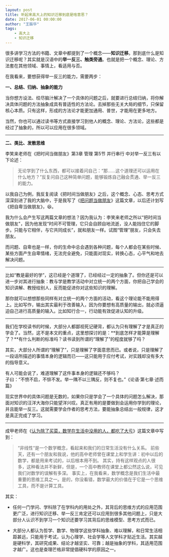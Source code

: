 ```yaml
---
layout: post
title: 听起来高大上的知识迁移到底是啥意思？
date: 2017-06-01 00:00:00
author: "王振华"
tags: 
    - 高大上
    - 知识迁移
---
```




很多讲学习方法的书籍、文章中都提到了一个概念——**知识迁移**。那到底什么是知识迁移呢？其实就是汉语中的**举一反三、触类旁通**。也就是把一个概念、理论、方法套在其他领域、事情上，看适用与否。

在我看来，要想获得举一反三的能力，需要两步：


**一、总结、归纳、抽象的能力**  

当你想方设法、绞尽脑汁解决了一个具体的问题之后，就要进行总结归纳，将你解决具体问题的方法抽象成具有普适性的方法论。去掉那些无关大局的细节，只保留核心本质。只有这样，形成的方法论才能更加通用、普世，才能用在更多地方。

当然，你也可以通过读书等方式直接学习到他人的概念、理论、方法论，这些都是经过了抽象的，所以可以应用在很多领域。

---
**二、类比、发散思维**

李笑来老师在《把时间当做朋友》第3章 管理 第5节 并行串行 中对举一反三有以下论述：
> 无论学到了什么东西，都可以接着问自己：“那……这个道理还可以运用在什么地方？”反复问自己这种简单问题，能够锻炼自己融会贯通、举一反三的能力。


以我自己为例，我反复阅读《把时间当做朋友》之后，这个概念、心态、思考方式深深刻进了我的大脑中，于是我写了《[把问题当做朋友](http://mp.weixin.qq.com/s/OTmRC2du6y-8HoRIoOFxzQ)》这篇文章，以后还计划写《把自卑当做朋友》，😆。

我为什么会产生写这两篇文章的想法？因为我认为：李笑来老师之所以“把时间当做朋友"，因为他发现“时间不可管理，它只会自顾自地流逝，没人能挡住它的脚步。只能与它相伴，与它共同成长”，就和朋友一样。试图“管理”朋友，只会失去朋友。

而问题、自卑也是一样，你的生命中总会遇到各种问题，每个人都会在某些时候、某些方面产生自卑情绪，无法完全避免，只能面对现实，转换心态，心平气和地去解决问题。

---

比如“教是最好的学”，这已经是个道理了，已经经过一定的抽象了。但你还是可以进一步对其进行抽象：教与学是教学活动中对立统一的两个方面，你把自己学会的知识讲解、教授给别人，反而能促进你对这些知识的理解。

那你就可以想想那些同样有对立统一的两个方面的活动，看这个理论能不能用得上。比如写作，输出其实最利于改善输入，因为你要想有高质量的输出，就必须逼迫自己进行高质量的输入。比如知行合一，行动能有效促进认知的升级。

---

我们在学校读书的时候，大部分人都鄙视死记硬背，都认为只有理解了才是真正的学会了。当然，这不是本文的重点，这里想探讨的是：**到底怎样才能算是理解了？**有什么判断的标准吗？读书读到所谓的“理解了”的程度就够了吗？  

其实，大部分人所谓的“理解了”，只是理解了字面意思而已。或者说，只是理解了一段话所描述的事情本身的逻辑而已——这只能用于应付考试，对实践却没有多大的指导意义。

有人可能会说了，难道理解了这件事本身的逻辑还不够吗？  
子曰：“不愤不启，不悱不发。举一隅不以三隅反，则不复也。”《论语·第七章·述而篇》  

现实世界中的具体问题是无数的，如果你只是学会了一个具体的问题怎么解决，那面对知识的汪洋大海你只能望洋兴叹。真正有用的是要做到会运用你学到的理论，并且能举一反三。这就需要学会作者的思考方法，要能抽象总结出一般规律，这才是真正完成了学习。
 
 ---
 
 成甲老师在《[认为除了买菜，数学在生活中没用的人，都吃了大亏](http://mp.weixin.qq.com/s/UUsmTzscltsLr0qoVDiPLw)》这篇文章中写到：
 
 > “非线性“是一个数学概念，看起来和我们的日常生活没有什么关系。
前些天，还有一个朋友和我说，他的高中老师曾在课堂上和学生讲：初中以后的数学，都是用来考试的，以后根本用不到。
其实，持有这样观点的人很多，这种看法并不新鲜，但是，一个高中教师在课堂上都公然这么说，可见我们对数学的误解有多深。
事实上，在我看来，数学概念是我们生活中最重要的思维工具之一。是的，你没看错，数学最大的价值在于它是一个思维工具，而不是计算工具。


其实：
- 任何一门学问、学科除了在学科内的用处之外，其背后的思维方式的应用范围更广泛，进行知识迁移、举一反三肯定还可以应用到很多其他问题上，只是大部分人认识不到学习一个知识还要学习其背后的思维模型、思考方式而已。

- 大部分人都认为哲学、数学、物理学这些学科抽象、难以理解，和日常生活相距甚远，只能用于考试，认为心理学、社会学等人文学科才贴近生活。其实越是硬科学，其研究成果、结论才越坚实、可靠；越是抽象的学科，其适用范围才越广。这也是查理芒格非常提倡硬科学的原因之一。


